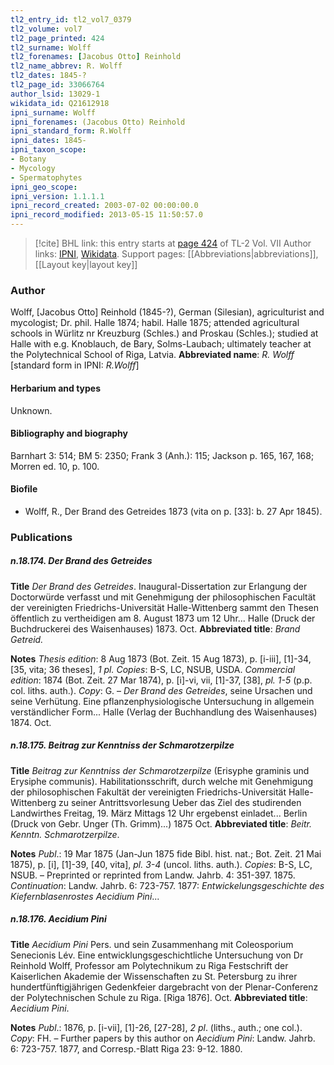 ```yaml
---
tl2_entry_id: tl2_vol7_0379
tl2_volume: vol7
tl2_page_printed: 424
tl2_surname: Wolff
tl2_forenames: [Jacobus Otto] Reinhold
tl2_name_abbrev: R. Wolff
tl2_dates: 1845-?
tl2_page_id: 33066764
author_lsid: 13029-1
wikidata_id: Q21612918
ipni_surname: Wolff
ipni_forenames: (Jacobus Otto) Reinhold
ipni_standard_form: R.Wolff
ipni_dates: 1845-
ipni_taxon_scope: 
- Botany
- Mycology
- Spermatophytes
ipni_geo_scope: 
ipni_version: 1.1.1.1
ipni_record_created: 2003-07-02 00:00:00.0
ipni_record_modified: 2013-05-15 11:50:57.0
---
```


> [!cite] BHL link: this entry starts at [page 424](https://www.biodiversitylibrary.org/page/33066764) of TL-2 Vol. VII
> Author links: [IPNI](https://www.ipni.org/a/13029-1), [Wikidata](https://www.wikidata.org/wiki/Q21612918). Support pages: [[Abbreviations|abbreviations]], [[Layout key|layout key]]

### Author

Wolff, \[Jacobus Otto\] Reinhold (1845-?), German (Silesian), agriculturist and mycologist; Dr. phil. Halle 1874; habil. Halle 1875; attended agricultural schools in Würlitz nr Kreuzburg (Schles.) and Proskau (Schles.); studied at Halle with e.g. Knoblauch, de Bary, Solms-Laubach; ultimately teacher at the Polytechnical School of Riga, Latvia. 
**Abbreviated name**: *R. Wolff* \[standard form in IPNI: *R.Wolff*\]

#### Herbarium and types

Unknown.

#### Bibliography and biography

Barnhart 3: 514; BM 5: 2350; Frank 3 (Anh.): 115; Jackson p. 165, 167, 168; Morren ed. 10, p. 100.

#### Biofile

- Wolff, R., Der Brand des Getreides 1873 (vita on p. \[33\]: b. 27 Apr 1845).

### Publications

##### n.18.174. Der Brand des Getreides

**Title**
*Der Brand des Getreides*. Inaugural-Dissertation zur Erlangung der Doctorwürde verfasst und mit Genehmigung der philosophischen Facultät der vereinigten Friedrichs-Universität Halle-Wittenberg sammt den Thesen öffentlich zu vertheidigen am 8. August 1873 um 12 Uhr... Halle (Druck der Buchdruckerei des Waisenhauses) 1873. Oct.
**Abbreviated title**: *Brand Getreid.*

**Notes**
*Thesis edition*: 8 Aug 1873 (Bot. Zeit. 15 Aug 1873), p. \[i-iii\], \[1\]-34, \[35, vita; 36 theses\], *1 pl. Copies*: B-S, LC, NSUB, USDA.
*Commercial edition*: 1874 (Bot. Zeit. 27 Mar 1874), p. \[i\]-vi, vii, \[1\]-37, \[38\], *pl. 1-5* (p.p. col. liths. auth.). *Copy*: G. – *Der Brand des Getreides*, seine Ursachen und seine Verhütung. Eine pflanzenphysiologische Untersuchung in allgemein verständlicher Form... Halle (Verlag der Buchhandlung des Waisenhauses) 1874. Oct.

##### n.18.175. Beitrag zur Kenntniss der Schmarotzerpilze

**Title**
*Beitrag zur Kenntniss der Schmarotzerpilze* (Erisyphe graminis und Erysiphe communis). Habilitationsschrift, durch welche mit Genehmigung der philosophischen Fakultät der vereinigten Friedrichs-Universität Halle-Wittenberg zu seiner Antrittsvorlesung Ueber das Ziel des studirenden Landwirthes Freitag, 19. März Mittags 12 Uhr ergebenst einladet... Berlin (Druck von Gebr. Unger (Th. Grimm)...) 1875 Oct.
**Abbreviated title**: *Beitr. Kenntn. Schmarotzerpilze*.

**Notes**
*Publ*.: 19 Mar 1875 (Jan-Jun 1875 fide Bibl. hist. nat.; Bot. Zeit. 21 Mai 1875), p. \[i\], \[1\]-39, \[40, vita\], *pl. 3-4* (uncol. liths. auth.). *Copies*: B-S, LC, NSUB. – Preprinted or reprinted from Landw. Jahrb. 4: 351-397. 1875.
*Continuation*: Landw. Jahrb. 6: 723-757. 1877: *Entwickelungsgeschichte des Kiefernblasenrostes* *Aecidium Pini*...

##### n.18.176. Aecidium Pini

**Title**
*Aecidium Pini* Pers. und sein Zusammenhang mit Coleosporium Senecionis Lév. Eine entwicklungsgeschichtliche Untersuchung von Dr Reinhold Wolff, Professor am Polytechnikum zu Riga Festschrift der Kaiserlichen Akademie der Wissenschaften zu St. Petersburg zu ihrer hundertfünftigjährigen Gedenkfeier dargebracht von der Plenar-Conferenz der Polytechnischen Schule zu Riga. \[Riga 1876\]. Oct.
**Abbreviated title**: *Aecidium Pini*.

**Notes**
*Publ*.: 1876, p. \[i-vii\], \[1\]-26, \[27-28\], *2 pl*. (liths., auth.; one col.). *Copy*: FH. – Further papers by this author on *Aecidium Pini*: Landw. Jahrb. 6: 723-757. 1877, and Corresp.-Blatt Riga 23: 9-12. 1880.


